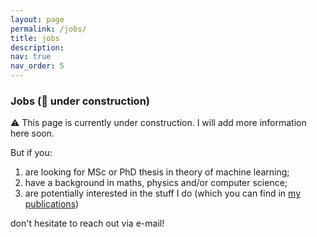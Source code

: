```yaml
---
layout: page
permalink: /jobs/
title: jobs
description:
nav: true
nav_order: 5
---
```


### Jobs (:construction: under construction)

:warning: This page is currently under construction. I will add more information here soon.

But if you:
1. are looking for MSc or PhD thesis in theory of machine learning;
2. have a background in maths, physics and/or computer science;
3. are potentially interested in the stuff I do (which you can find in [my publications](./publications/)) 

don't hesitate to reach out via e-mail!
